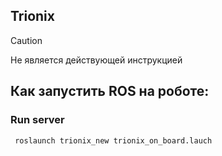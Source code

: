 ## Trionix

> [!CAUTION]
> Не является действующей инструкцией


## Как запустить ROS на роботе:

### Run server
```
 roslaunch trionix_new trionix_on_board.lauch
```
